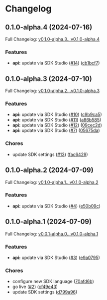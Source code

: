 # Changelog

## 0.1.0-alpha.4 (2024-07-16)

Full Changelog: [v0.1.0-alpha.3...v0.1.0-alpha.4](https://github.com/clear-street/studio-sdk-go/compare/v0.1.0-alpha.3...v0.1.0-alpha.4)

### Features

* **api:** update via SDK Studio ([#14](https://github.com/clear-street/studio-sdk-go/issues/14)) ([cb1bcf7](https://github.com/clear-street/studio-sdk-go/commit/cb1bcf7dd12e08ae355a49a2ebdc8ef33b2539ee))

## 0.1.0-alpha.3 (2024-07-10)

Full Changelog: [v0.1.0-alpha.2...v0.1.0-alpha.3](https://github.com/clear-street/studio-sdk-go/compare/v0.1.0-alpha.2...v0.1.0-alpha.3)

### Features

* **api:** update via SDK Studio ([#10](https://github.com/clear-street/studio-sdk-go/issues/10)) ([c9b9ca5](https://github.com/clear-street/studio-sdk-go/commit/c9b9ca5a4051237b7ba14d78f757e6479c0b4f74))
* **api:** update via SDK Studio ([#11](https://github.com/clear-street/studio-sdk-go/issues/11)) ([a86b585](https://github.com/clear-street/studio-sdk-go/commit/a86b5857a50e43c1be3085b14f5d4ccef42064bb))
* **api:** update via SDK Studio ([#12](https://github.com/clear-street/studio-sdk-go/issues/12)) ([09cec2d](https://github.com/clear-street/studio-sdk-go/commit/09cec2dbfafe1b60c016e94be66ded2a88523083))
* **api:** update via SDK Studio ([#7](https://github.com/clear-street/studio-sdk-go/issues/7)) ([05675da](https://github.com/clear-street/studio-sdk-go/commit/05675daad3170d9cfdc3276e4ce23096d6dfd089))


### Chores

* update SDK settings ([#13](https://github.com/clear-street/studio-sdk-go/issues/13)) ([fac6429](https://github.com/clear-street/studio-sdk-go/commit/fac642900ab3e1246c984d1819227316fa8dea30))

## 0.1.0-alpha.2 (2024-07-09)

Full Changelog: [v0.1.0-alpha.1...v0.1.0-alpha.2](https://github.com/clear-street/studio-sdk-go/compare/v0.1.0-alpha.1...v0.1.0-alpha.2)

### Features

* **api:** update via SDK Studio ([#4](https://github.com/clear-street/studio-sdk-go/issues/4)) ([e50b09c](https://github.com/clear-street/studio-sdk-go/commit/e50b09c4fa96a58efb524a25717f8977fb655096))

## 0.1.0-alpha.1 (2024-07-09)

Full Changelog: [v0.0.1-alpha.0...v0.1.0-alpha.1](https://github.com/clear-street/studio-sdk-go/compare/v0.0.1-alpha.0...v0.1.0-alpha.1)

### Features

* **api:** update via SDK Studio ([#3](https://github.com/clear-street/studio-sdk-go/issues/3)) ([e9a0795](https://github.com/clear-street/studio-sdk-go/commit/e9a0795d4bd167cbbcb6c35a556f32a9fd18ce62))


### Chores

* configure new SDK language ([70afd6b](https://github.com/clear-street/studio-sdk-go/commit/70afd6bdf1e43dc32a530b91dad9180443ef7394))
* go live ([#2](https://github.com/clear-street/studio-sdk-go/issues/2)) ([cf49e43](https://github.com/clear-street/studio-sdk-go/commit/cf49e432d7127a03786d87a1a192deb2369bb86c))
* update SDK settings ([d799a96](https://github.com/clear-street/studio-sdk-go/commit/d799a96c9706273342a883141335418f622ee0da))
